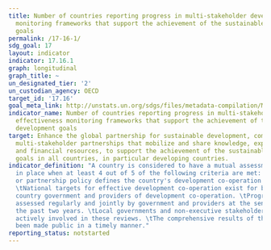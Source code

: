```yaml
---
title: Number of countries reporting progress in multi-stakeholder development effectiveness
  monitoring frameworks that support the achievement of the sustainable development
  goals
permalink: /17-16-1/
sdg_goal: 17
layout: indicator
indicator: 17.16.1
graph: longitudinal
graph_title: ~
un_designated_tier: '2'
un_custodian_agency: OECD
target_id: '17.16'
goal_meta_link: http://unstats.un.org/sdgs/files/metadata-compilation/Metadata-Goal-17.pdf
indicator_name: Number of countries reporting progress in multi-stakeholder development
  effectiveness monitoring frameworks that support the achievement of the sustainable
  development goals
target: Enhance the global partnership for sustainable development, complemented by
  multi-stakeholder partnerships that mobilize and share knowledge, expertise, technology
  and financial resources, to support the achievement of the sustainable development
  goals in all countries, in particular developing countries.
indicator_definition: "A country is considered to have a mutual assessment of progress
  in place when at least 4 out of 5 of the following criteria are met: \tAn aid policy
  or partnership policy defines the country's development co-operation priorities.
  \tNational targets for effective development co-operation exist for both the developing
  country government and providers of development co-operation. \tProgress has been
  assessed regularly and jointly by government and providers at the senior level in
  the past two years. \tLocal governments and non-executive stakeholders have been
  actively involved in these reviews. \tThe comprehensive results of the review have
  been made public in a timely manner."
reporting_status: notstarted
---
```

